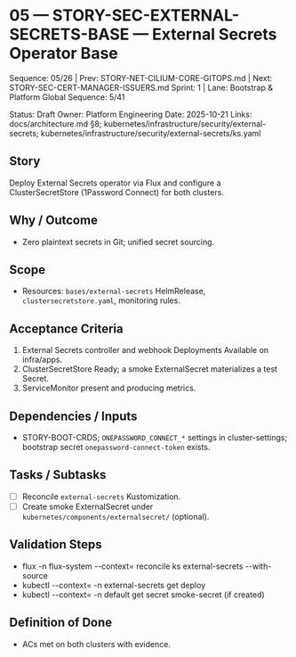 # 05 — STORY-SEC-EXTERNAL-SECRETS-BASE — External Secrets Operator Base

Sequence: 05/26 | Prev: STORY-NET-CILIUM-CORE-GITOPS.md | Next: STORY-SEC-CERT-MANAGER-ISSUERS.md
Sprint: 1 | Lane: Bootstrap & Platform
Global Sequence: 5/41

Status: Draft
Owner: Platform Engineering
Date: 2025-10-21
Links: docs/architecture.md §8; kubernetes/infrastructure/security/external-secrets; kubernetes/infrastructure/security/external-secrets/ks.yaml

## Story
Deploy External Secrets operator via Flux and configure a ClusterSecretStore (1Password Connect) for both clusters.

## Why / Outcome
- Zero plaintext secrets in Git; unified secret sourcing.

## Scope
- Resources: `bases/external-secrets` HelmRelease, `clustersecretstore.yaml`, monitoring rules.

## Acceptance Criteria
1) External Secrets controller and webhook Deployments Available on infra/apps.
2) ClusterSecretStore Ready; a smoke ExternalSecret materializes a test Secret.
3) ServiceMonitor present and producing metrics.

## Dependencies / Inputs
- STORY-BOOT-CRDS; `ONEPASSWORD_CONNECT_*` settings in cluster-settings; bootstrap secret `onepassword-connect-token` exists.

## Tasks / Subtasks
- [ ] Reconcile `external-secrets` Kustomization.
- [ ] Create smoke ExternalSecret under `kubernetes/components/externalsecret/` (optional).

## Validation Steps
- flux -n flux-system --context=<ctx> reconcile ks external-secrets --with-source
- kubectl --context=<ctx> -n external-secrets get deploy
- kubectl --context=<ctx> -n default get secret smoke-secret (if created)

## Definition of Done
- ACs met on both clusters with evidence.

